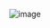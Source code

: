 ![image](https://user-images.githubusercontent.com/60442877/226078242-5599227a-a23c-46a8-a926-906c0f29451c.png)
